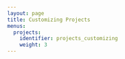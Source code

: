 ```yaml
---
layout: page
title: Customizing Projects
menus:
  projects:
    identifier: projects_customizing
    weight: 3
---
```

